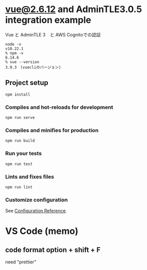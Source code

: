 # vue@2.6.12 and AdminTLE3.0.5 integration example

Vue と AdminTLE 3　と AWS Cognitoでの認証

```
node -v                    
v10.22.1
% npm -v 
6.14.6
% vue --version 
3.9.3　(vuecliのバージョン)
```

## Project setup
```
npm install
```

### Compiles and hot-reloads for development
```
npm run serve
```

### Compiles and minifies for production
```
npm run build
```

### Run your tests
```
npm run test
```

### Lints and fixes files
```
npm run lint
```

### Customize configuration
See [Configuration Reference](https://cli.vuejs.org/config/).


# VS Code (memo)

## code format option + shift + F
need "prettier"


